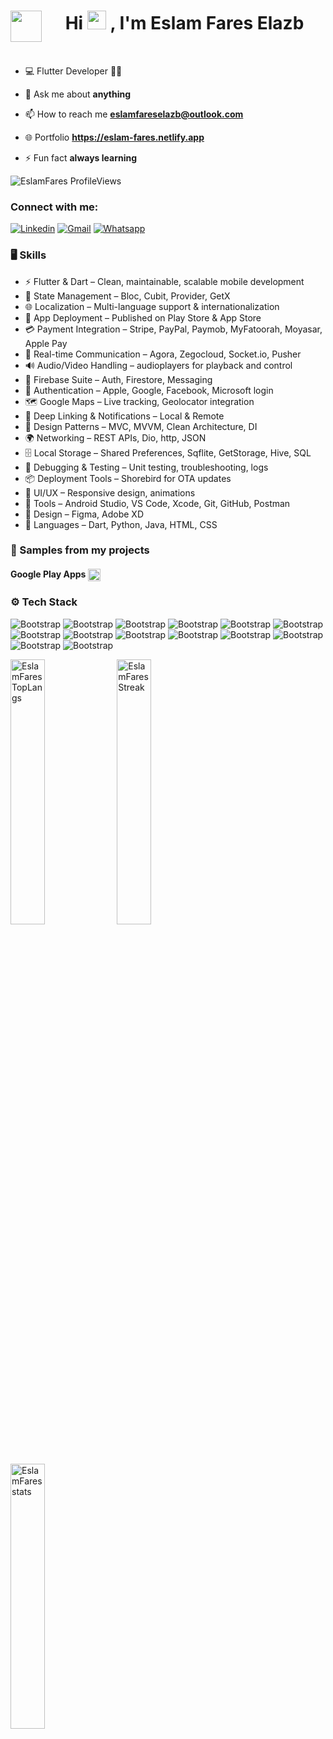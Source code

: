 <!--<h1 align="center">Hi 👋, I'm Eslam Fares Elazb </h1> -->
<h1 align="center"> 
   <a align="left" href="https://faresdev.netlify.app">
     <img align="left" height="50" width="50" src="https://github.com/EslamFares/My-Gallery/blob/master/f_logo/logo%20amber%20trans.png">
   </a> 
  Hi <img src="https://raw.githubusercontent.com/aemmadi/aemmadi/master/wave.gif" width="30"> , I'm Eslam Fares Elazb 
</h1>
<link rel="stylesheet" href="https://unpkg.com/@vectopus/atlas-icons/style.css">
</br>

- 💻 Flutter Developer  👨‍💻

- 💬 Ask me about **anything**

- 📫 How to reach me **eslamfareselazb@outlook.com**
 
- 🌐 Portfolio **https://eslam-fares.netlify.app**

- ⚡ Fun fact **always learning**

<p align="left">
 <img src="https://komarev.com/ghpvc/?username=EslamFares&label=Profile%20views&color=0e75b6&style=flat&base=450" alt="EslamFares ProfileViews" /> 
<!-- <img src="https://img.shields.io/github/followers/EslamFares?label=Follow&style=social" alt="EslamFares followers" />  -->
</p>

<h3 align="left">Connect with me:</h3>

[![Linkedin](https://img.shields.io/badge/-LinkedIn-blue?style=flat&logo=Linkedin&logoColor=white)](https://www.linkedin.com/in/eslamfares/)
[![Gmail](https://img.shields.io/badge/-Gmail-c14438?style=flat&logo=Gmail&logoColor=white)](eslamfareselazb@gmail.com )
[![Whatsapp](https://img.shields.io/badge/WhatsApp-25D366?style=flat&logo=whatsapp&logoColor=white)](https://wa.me/01063735601)
<!--[![Website Badge](https://img.shields.io/badge/Facebook-1877F2?style=flat&logo=facebook&logoColor=white)](https://www.facebook.com/EslamFaresElazb)
-->

### 🖥 Skills

- ⚡ Flutter & Dart – Clean, maintainable, scalable mobile development
- 🔄 State Management – Bloc, Cubit, Provider, GetX
- 🌐 Localization – Multi-language support & internationalization
- 🚀 App Deployment – Published on Play Store & App Store
- 💳 Payment Integration – Stripe, PayPal, Paymob, MyFatoorah, Moyasar, Apple Pay
- 📡 Real-time Communication – Agora, Zegocloud, Socket.io, Pusher
- 🔊 Audio/Video Handling – audioplayers for playback and control
- 🔐 Firebase Suite – Auth, Firestore, Messaging
- 👤 Authentication – Apple, Google, Facebook, Microsoft login
- 🗺️ Google Maps – Live tracking, Geolocator integration
- 🔗 Deep Linking & Notifications – Local & Remote
- 🧠 Design Patterns – MVC, MVVM, Clean Architecture, DI
- 🌍 Networking – REST APIs, Dio, http, JSON
- 🗄️ Local Storage – Shared Preferences, Sqflite, GetStorage, Hive, SQL
- 🐞 Debugging & Testing – Unit testing, troubleshooting, logs
- 📦 Deployment Tools – Shorebird for OTA updates
- 🧩 UI/UX – Responsive design, animations
- 🧰 Tools – Android Studio, VS Code, Xcode, Git, GitHub, Postman
- 🎨 Design – Figma, Adobe XD
- 🧾 Languages – Dart, Python, Java, HTML, CSS

### 📱 Samples from my projects
<!--
<p><h4>Book Hub<a href="https://play.google.com/store/apps/details?id=com.eslamfares.book_hub&hl=en&gl=US">
<!-- <img align="center" height="20" src="https://img.shields.io/badge/Google_Play-414141?style=flat&logo=google-play&logoColor=4bf478">
</a>
</h4>
<h6 style="color: gray; font-size: 10;">(Read and preview books by summarizing them and knowing their prices.There are many books in different fields. You can read books even when you are not connected to the Internet by downloading them previously.)</p>
</h6> 
 
<p><h4>DHB دهب <a href="https://play.google.com/store/apps/details?id=com.eslamfares.gold_dollar_souq">
<img align="center" height="20" src="https://img.shields.io/badge/Google_Play-414141?style=flat&logo=google-play&logoColor=4bf478">
</a>
</h4>
<h6 style="color: gray; font-size: 10;">(An application to display the price of currencies against the pound and gold prices directly, economic news, Bullion
 prices in gold companies and A wallet for the user's savings and displaying their price changes)</p>
</h6>

<p><h4>Tasbih  استغفر 
<a href="https://play.google.com/store/apps/details?id=com.eslamfares.tasbih">
<img align="center" height="20" src="https://img.shields.io/badge/Google_Play-414141?style=flat&logo=google-play&logoColor=4bf478">
</a>
</h4>
<h6 style="color: gray; font-size: 10;">(More than 10K downloads and rating 4.9, an application for seeking forgiveness with some other advantages)
<h6>
</p>

<p><h4>XO (Tic Tac Toe) Game
<a href="https://play.google.com/store/apps/details?id=com.eslamfares.xogame&pcampaignid=web_share">
<img align="center" height="20" src="https://img.shields.io/badge/Google_Play-414141?style=flat&logo=google-play&logoColor=4bf478">
</a>
</h4>
<h6 style="color: gray; font-size: 10;"> (XO game with levels that can be played with friends or with the computer)
</h6>
</p>
-->
<p><h4>Google Play Apps
<a href="https://play.google.com/store/apps/developer?id=eslamfares&hl=ar&gl=US">
<img align="center" height="20" src="https://img.shields.io/badge/Google_Play-414141?style=flat&logo=google-play&logoColor=4bf478">
</a>
</h4>
</p>
<!-- ====================================================================== -->
<!-- <h3>🗃️ Samples from GitHub Projects </h3>
 <h5>Book Hub
<a href="https://github.com/EslamFares/Book-Hub-Readme">
<img align="center" height="20" src="https://img.shields.io/badge/GitHub-100000?style=flat&logo=github&logoColor=white">
</a>
</h5>
<h5>Restaurant Delivery
<a href="https://github.com/EslamFares/Readme/blob/master/Wasly_MyOrder.md">
<img align="center" height="20" src="https://img.shields.io/badge/GitHub-100000?style=flat&logo=github&logoColor=white">
</a>
</h5>
<h5>DHB App 
<a href="https://github.com/EslamFares/Readme/blob/master/DHB.md">
<img align="center" height="20" src="https://img.shields.io/badge/GitHub-100000?style=flat&logo=github&logoColor=white">
</a>
</h5>
<h5> Market - Flutter Payment Getway App 
<a href="https://github.com/EslamFares/Readme/blob/master/Payment_Getway.md">
<img align="center" height="20" src="https://img.shields.io/badge/GitHub-100000?style=flat&logo=github&logoColor=white">
</a>
</h5>
<h5>Scientific Articles Summary
<a href="https://github.com/EslamFares/Readme/blob/master/Graduation_Projects_Guide.md">
<img align="center" height="20" src="https://img.shields.io/badge/GitHub-100000?style=flat&logo=github&logoColor=white">
</a>
</h5>
-->

### ⚙️ Tech Stack
<p>

![Bootstrap](https://img.shields.io/badge/-Android%20studio%20-05122A?style=flat-square&logo=Android-studio&color=353535) 
![Bootstrap](https://img.shields.io/badge/Xcode-007ACC?style=flat-square&logo=Xcode&color=353535) 
![Bootstrap](https://img.shields.io/badge/-VS%20Code%20-05122A?style=flat-square&logo=visual%20studio%20code&color=353535) 
![Bootstrap](https://img.shields.io/badge/-Flutter-05122A?style=flat-square&logo=Flutter&color=353535) 
![Bootstrap](https://img.shields.io/badge/-Android-05122A?style=flat-square&logo=Android&color=353535) 
![Bootstrap](https://img.shields.io/badge/-IOS-05122A?style=flat-square&logo=ios&color=353535) 
![Bootstrap](https://img.shields.io/badge/-Dart-05122A?style=flat-square&logo=Dart&color=353535) 
![Bootstrap](https://img.shields.io/badge/-Firebase%20-05122A?style=flat-square&logo=Firebase&color=353535)
![Bootstrap](https://img.shields.io/badge/-Html%20-05122A?style=flat-square&logo=html5&color=353535)
![Bootstrap](https://img.shields.io/badge/-CSS%20-05122A?style=flat-square&logo=css3&color=353535)
![Bootstrap](https://img.shields.io/badge/-C%23%20-05122A?style=flat-square&logo=csharp&color=353535)
![Bootstrap](https://img.shields.io/badge/-Figma%20-05122A?style=flat-square&logo=figma&color=353535)
![Bootstrap](https://img.shields.io/badge/-Adobe%20XD%20-05122A?style=flat-square&logo=Adobe%20XD&color=353535)
![Bootstrap](https://img.shields.io/badge/-sqlite%20-05122A?style=flat-square&logo=sqlite&color=353535)
</p>
<div>
  <img width="33%" align="top" src="https://github-readme-stats.vercel.app/api/top-langs?username=EslamFares&show_icons=true&locale=en&layout=compact" alt="EslamFares TopLangs" />
  <img width="33%"  align="top" src="https://github-readme-streak-stats.herokuapp.com/?user=EslamFares" alt="EslamFares Streak" />
  <img width="33%"  align="top" src="https://github-readme-stats.vercel.app/api?username=EslamFares&show_icons=true&locale=en&layout=compact" alt="EslamFares stats" />
</div>



  

